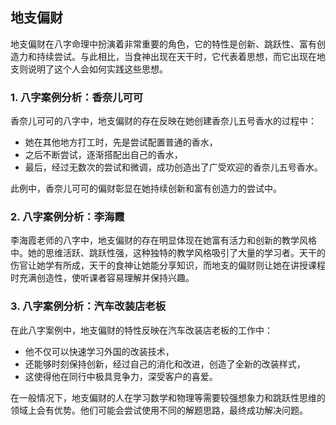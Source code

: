 ## 地支偏财

地支偏财在八字命理中扮演着非常重要的角色，它的特性是创新、跳跃性、富有创造力和持续尝试。与此相比，当食神出现在天干时，它代表着思想，而它出现在地支则说明了这个人会如何实践这些思想。

### 1. 八字案例分析：香奈儿可可

香奈儿可可的八字中，地支偏财的存在反映在她创建香奈儿五号香水的过程中：

- 她在其他地方打工时，先是尝试配置普通的香水，
- 之后不断尝试，逐渐搭配出自己的香水，
- 最后，经过无数次的尝试和微调，成功创造出了广受欢迎的香奈儿五号香水。

此例中，香奈儿可可的偏财彰显在她持续创新和富有创造力的尝试中。

### 2. 八字案例分析：李海霞

李海霞老师的八字中，地支偏财的存在明显体现在她富有活力和创新的教学风格中。她的思维活跃、跳跃性强，这种独特的教学风格吸引了大量的学习者。天干的伤官让她学有所成，天干的食神让她能分享知识，而地支的偏财则让她在讲授课程时充满创造性，使听课者容易理解并保持兴趣。

### 3. 八字案例分析：汽车改装店老板

在此八字案例中，地支偏财的特性反映在汽车改装店老板的工作中：

- 他不仅可以快速学习外国的改装技术，
- 还能够时刻保持创新，经过自己的消化和改进，创造了全新的改装样式，
- 这使得他在同行中极具竞争力，深受客户的喜爱。

在一般情况下，地支偏财的人在学习数学和物理等需要较强想象力和跳跃性思维的领域上会有优势。他们可能会尝试使用不同的解题思路，最终成功解决问题。
